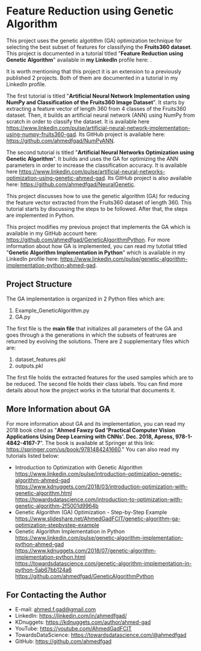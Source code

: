 # Feature Reduction using Genetic Algorithm
This project uses the genetic algotithm (GA) optimization technique for selecting the best subset of features for classifying the **Fruits360 dataset**. This project is documented in a tutorial titled "**Feature Reduction using Genetic Algorithm**" available in **my LinkedIn** profile here: .

It is worth mentioning that this project it is an extension to a previously published 2 projects. Both of them are documented in a tutorial in my LinkedIn profile.

The first tutorial is titled "**Artificial Neural Network Implementation using NumPy and Classification of the Fruits360 Image Dataset**". It starts by extracting a feature vector of length 360 from 4 classes of the Fruits360 dataset. Then, it builds an artificial neural network (ANN) using NumPy from scratch in order to classify the dataset. It is available here https://www.linkedin.com/pulse/artificial-neural-network-implementation-using-numpy-fruits360-gad. Its GitHub project is available here: https://github.com/ahmedfgad/NumPyANN. 

The second tutorial is titled "**Artificial Neural Networks Optimization using Genetic Algorithm**". It builds and uses the GA for optimizing the ANN parameters in order to increase the classification accuracy. It is available here https://www.linkedin.com/pulse/artificial-neural-networks-optimization-using-genetic-ahmed-gad. Its GitHub project is also available here: https://github.com/ahmedfgad/NeuralGenetic.

This project discusses how to use the genetic algorithm (GA) for reducing the feature vector extracted from the Fruits360 dataset of length 360. This tutorial starts by discussing the steps to be followed. After that, the steps are implemented in Python.

This project modifies my previous project that implements the GA which is available in my GitHub account here: https://github.com/ahmedfgad/GeneticAlgorithmPython. For more information about how GA is implemented, you can read my tutotial titled "**Genetic Algorithm Implementation in Python**" which is available in my LinkedIn profile here: https://www.linkedin.com/pulse/genetic-algorithm-implementation-python-ahmed-gad.

## Project Structure
The GA implementation is organized in 2 Python files which are:
1. Example_GeneticAlgorithm.py
2. GA.py

The first file is the **main file** that initializes all parameters of the GA and goes through a the generations in which the subsets of featrures are returned by evolving the solutions. There are 2 supplementary files which are:
1. dataset_features.pkl
2. outputs.pkl

The first file holds the extracted features for the used samples which are to be reduced. The second file holds their class labels.
You can find more details about how the project works in the tutorial that documents it.

## More Information about GA
For more information about GA and its implementation, you can read my 2018 book cited as "**Ahmed Fawzy Gad 'Practical Computer Vision Applications Using Deep Learning with CNNs'. Dec. 2018, Apress, 978-1-4842-4167-7**". The book is available at Springer at this link: https://springer.com/us/book/9781484241660." You can also read my tutorials listed below:
* Introduction to Optimization with Genetic Algorithm  
https://www.linkedin.com/pulse/introduction-optimization-genetic-algorithm-ahmed-gad  
https://www.kdnuggets.com/2018/03/introduction-optimization-with-genetic-algorithm.html  
https://towardsdatascience.com/introduction-to-optimization-with-genetic-algorithm-2f5001d9964b  
* Genetic Algorithm (GA) Optimization - Step-by-Step Example  
https://www.slideshare.net/AhmedGadFCIT/genetic-algorithm-ga-optimization-stepbystep-example  
* Genetic Algorithm Implementation in Python  
https://www.linkedin.com/pulse/genetic-algorithm-implementation-python-ahmed-gad  
https://www.kdnuggets.com/2018/07/genetic-algorithm-implementation-python.html  
https://towardsdatascience.com/genetic-algorithm-implementation-in-python-5ab67bb124a6  
https://github.com/ahmedfgad/GeneticAlgorithmPython  

## For Contacting the Author
* E-mail: ahmed.f.gad@gmail.com
* LinkedIn: https://linkedin.com/in/ahmedfgad/
* KDnuggets: https://kdnuggets.com/author/ahmed-gad
* YouTube: https://youtube.com/AhmedGadFCIT
* TowardsDataScience: https://towardsdatascience.com/@ahmedfgad
* GitHub: https://github.com/ahmedfgad



